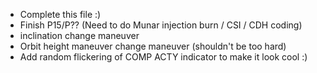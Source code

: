 - Complete this file :)
- Finish P15/P?? (Need to do Munar injection burn / CSI / CDH coding)
- inclination change maneuver
- Orbit height maneuver change maneuver (shouldn't be too hard)
- Add random flickering of COMP ACTY indicator to make it look cool :)
